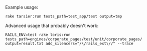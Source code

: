 Example usage:

    rake tarsier:run tests_path=test_app/test output=tmp


Advanced usage that probably doesn't work:

    RAILS_ENV=test rake loris:run tests_path=engines/corporate_pages/test/unit/corporate_pages/ output=result.txt add_silencers="/\/rails_ext\//" --trace
